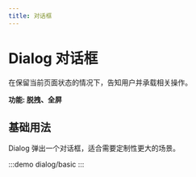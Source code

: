 ```yaml
---
title: 对话框
---
```


# Dialog 对话框
在保留当前页面状态的情况下，告知用户并承载相关操作。

**功能: 脱拽、全屏**

## 基础用法

Dialog 弹出一个对话框，适合需要定制性更大的场景。

:::demo
dialog/basic
:::